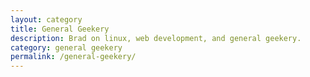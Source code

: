 ```yaml
---
layout: category
title: General Geekery
description: Brad on linux, web development, and general geekery.
category: general geekery
permalink: /general-geekery/
---
```

